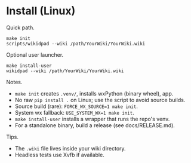 # Install (Linux)

Quick path.

```
make init
scripts/wikidpad --wiki /path/YourWiki/YourWiki.wiki
```

Optional user launcher.

```
make install-user
wikidpad --wiki /path/YourWiki/YourWiki.wiki
```

Notes.

- `make init` creates `.venv/`, installs wxPython (binary wheel), app.
- No raw `pip install .` on Linux; use the script to avoid source builds.
- Source build (rare): `FORCE_WX_SOURCE=1 make init`.
- System wx fallback: `USE_SYSTEM_WX=1 make init`.
- `make install-user` installs a wrapper that runs the repo's venv.
- For a standalone binary, build a release (see docs/RELEASE.md).

Tips.

- The `.wiki` file lives inside your wiki directory.
- Headless tests use Xvfb if available.
